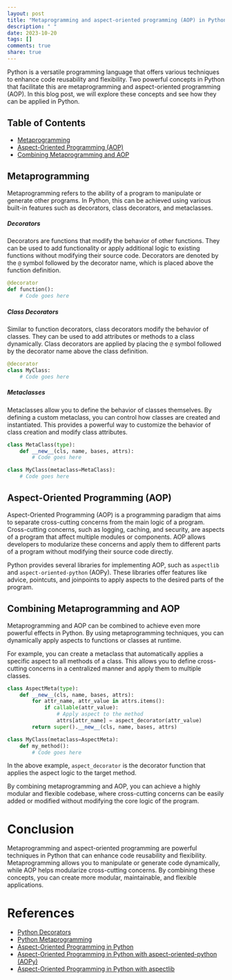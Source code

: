 ```yaml
---
layout: post
title: "Metaprogramming and aspect-oriented programming (AOP) in Python"
description: " "
date: 2023-10-20
tags: []
comments: true
share: true
---
```


Python is a versatile programming language that offers various techniques to enhance code reusability and flexibility. Two powerful concepts in Python that facilitate this are metaprogramming and aspect-oriented programming (AOP). In this blog post, we will explore these concepts and see how they can be applied in Python.

## Table of Contents
- [Metaprogramming](#metaprogramming)
- [Aspect-Oriented Programming (AOP)](#aop)
- [Combining Metaprogramming and AOP](#combining)

<a name="metaprogramming"></a>
## Metaprogramming
Metaprogramming refers to the ability of a program to manipulate or generate other programs. In Python, this can be achieved using various built-in features such as decorators, class decorators, and metaclasses.

##### Decorators
Decorators are functions that modify the behavior of other functions. They can be used to add functionality or apply additional logic to existing functions without modifying their source code. Decorators are denoted by the `@` symbol followed by the decorator name, which is placed above the function definition.

```python
@decorator
def function():
    # Code goes here
```

##### Class Decorators
Similar to function decorators, class decorators modify the behavior of classes. They can be used to add attributes or methods to a class dynamically. Class decorators are applied by placing the `@` symbol followed by the decorator name above the class definition.

```python
@decorator
class MyClass:
    # Code goes here
```

##### Metaclasses
Metaclasses allow you to define the behavior of classes themselves. By defining a custom metaclass, you can control how classes are created and instantiated. This provides a powerful way to customize the behavior of class creation and modify class attributes.

```python
class MetaClass(type):
    def __new__(cls, name, bases, attrs):
        # Code goes here

class MyClass(metaclass=MetaClass):
    # Code goes here
```

<a name="aop"></a>
## Aspect-Oriented Programming (AOP)
Aspect-Oriented Programming (AOP) is a programming paradigm that aims to separate cross-cutting concerns from the main logic of a program. Cross-cutting concerns, such as logging, caching, and security, are aspects of a program that affect multiple modules or components. AOP allows developers to modularize these concerns and apply them to different parts of a program without modifying their source code directly.

Python provides several libraries for implementing AOP, such as `aspectlib` and `aspect-oriented-python` (AOPy). These libraries offer features like advice, pointcuts, and joinpoints to apply aspects to the desired parts of the program.

<a name="combining"></a>
## Combining Metaprogramming and AOP
Metaprogramming and AOP can be combined to achieve even more powerful effects in Python. By using metaprogramming techniques, you can dynamically apply aspects to functions or classes at runtime.

For example, you can create a metaclass that automatically applies a specific aspect to all methods of a class. This allows you to define cross-cutting concerns in a centralized manner and apply them to multiple classes.

```python
class AspectMeta(type):
    def __new__(cls, name, bases, attrs):
        for attr_name, attr_value in attrs.items():
            if callable(attr_value):
                # Apply aspect to the method
                attrs[attr_name] = aspect_decorator(attr_value)
        return super().__new__(cls, name, bases, attrs)

class MyClass(metaclass=AspectMeta):
    def my_method():
        # Code goes here
```

In the above example, `aspect_decorator` is the decorator function that applies the aspect logic to the target method.

By combining metaprogramming and AOP, you can achieve a highly modular and flexible codebase, where cross-cutting concerns can be easily added or modified without modifying the core logic of the program.

# Conclusion
Metaprogramming and aspect-oriented programming are powerful techniques in Python that can enhance code reusability and flexibility. Metaprogramming allows you to manipulate or generate code dynamically, while AOP helps modularize cross-cutting concerns. By combining these concepts, you can create more modular, maintainable, and flexible applications.

# References
- [Python Decorators](https://realpython.com/primer-on-python-decorators/)
- [Python Metaprogramming](https://www.geeksforgeeks.org/metaprogramming-with-metaclasses-in-python/)
- [Aspect-Oriented Programming in Python](https://en.wikipedia.org/wiki/Aspect-oriented_programming#Python)
- [Aspect-Oriented Programming in Python with aspect-oriented-python (AOPy)](https://github.com/aspect-oriented-python/aopy) 
- [Aspect-Oriented Programming in Python with aspectlib](https://pythonhosted.org/aspectlib/)